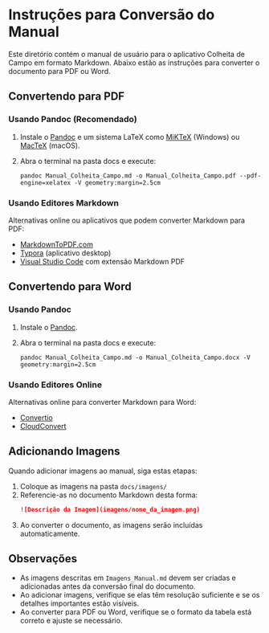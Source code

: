 # Instruções para Conversão do Manual

Este diretório contém o manual de usuário para o aplicativo Colheita de Campo em formato Markdown. Abaixo estão as instruções para converter o documento para PDF ou Word.

## Convertendo para PDF

### Usando Pandoc (Recomendado)

1. Instale o [Pandoc](https://pandoc.org/installing.html) e um sistema LaTeX como [MiKTeX](https://miktex.org/download) (Windows) ou [MacTeX](https://www.tug.org/mactex/) (macOS).

2. Abra o terminal na pasta docs e execute:
   ```
   pandoc Manual_Colheita_Campo.md -o Manual_Colheita_Campo.pdf --pdf-engine=xelatex -V geometry:margin=2.5cm
   ```

### Usando Editores Markdown

Alternativas online ou aplicativos que podem converter Markdown para PDF:
- [MarkdownToPDF.com](https://www.markdowntopdf.com/)
- [Typora](https://typora.io/) (aplicativo desktop)
- [Visual Studio Code](https://code.visualstudio.com/) com extensão Markdown PDF

## Convertendo para Word

### Usando Pandoc

1. Instale o [Pandoc](https://pandoc.org/installing.html).

2. Abra o terminal na pasta docs e execute:
   ```
   pandoc Manual_Colheita_Campo.md -o Manual_Colheita_Campo.docx -V geometry:margin=2.5cm
   ```

### Usando Editores Online

Alternativas online para converter Markdown para Word:
- [Convertio](https://convertio.co/markdown-docx/)
- [CloudConvert](https://cloudconvert.com/md-to-docx)

## Adicionando Imagens

Quando adicionar imagens ao manual, siga estas etapas:

1. Coloque as imagens na pasta `docs/imagens/`
2. Referencie-as no documento Markdown desta forma:
   ```markdown
   ![Descrição da Imagem](imagens/nome_da_imagem.png)
   ```
3. Ao converter o documento, as imagens serão incluídas automaticamente.

## Observações

- As imagens descritas em `Imagens_Manual.md` devem ser criadas e adicionadas antes da conversão final do documento.
- Ao adicionar imagens, verifique se elas têm resolução suficiente e se os detalhes importantes estão visíveis.
- Ao converter para PDF ou Word, verifique se o formato da tabela está correto e ajuste se necessário.
